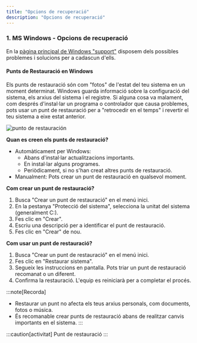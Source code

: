 ```yaml
---
title: "Opcions de recuperació"
description: "Opcions de recuperació"
---
```


### 1. MS Windows - Opcions de recuperació

En la [pàgina principal de Windows "support"](https://support.microsoft.com/es-es/windows/opciones-de-recuperación-en-windows-31ce2444-7de3-818c-d626-e3b5a3024da5#WindowsVersion=Windows_11) disposem dels possibles problemes i solucions per a cadascun d'ells.


#### Punts de Restauració en Windows

Els punts de restauració són com "fotos" de l'estat del teu sistema en un moment determinat. Windows guarda informació sobre la configuració del sistema, els arxius del sistema i el registre. Si alguna cosa va malament, com després d'instal·lar un programa o controlador que causa problemes, pots usar un punt de restauració per a "retrocedir en el temps" i revertir el teu sistema a eixe estat anterior.

![punto de restauración](https://i.blogs.es/b10e34/configurar-puntos-de-restauracion/1366_2000.webp)

**Quan es creen els punts de restauració?**

- Automàticament per Windows:
    - Abans d'instal·lar actualitzacions importants.
    - En instal·lar alguns programes.
    - Periòdicament, si no s'han creat altres punts de restauració.
- Manualment: Pots crear un punt de restauració en qualsevol moment.

**Com crear un punt de restauració?**

1. Busca "Crear un punt de restauració" en el menú inici.
2. En la pestanya "Protecció del sistema", selecciona la unitat del sistema (generalment C:).
3. Fes clic en "Crear".
4. Escriu una descripció per a identificar el punt de restauració.
5. Fes clic en "Crear" de nou.

**Com usar un punt de restauració?**

1. Busca "Crear un punt de restauració" en el menú inici.
2. Fes clic en "Restaurar sistema".
3. Segueix les instruccions en pantalla. Pots triar un punt de restauració recomanat o un diferent.
4. Confirma la restauració. L'equip es reiniciarà per a completar el procés.

:::note[Recorda]
- Restaurar un punt no afecta els teus arxius personals, com documents, fotos o música.
- És recomanable crear punts de restauració abans de realitzar canvis importants en el sistema.
:::

:::caution[activitat]
Punt de restauració
:::
